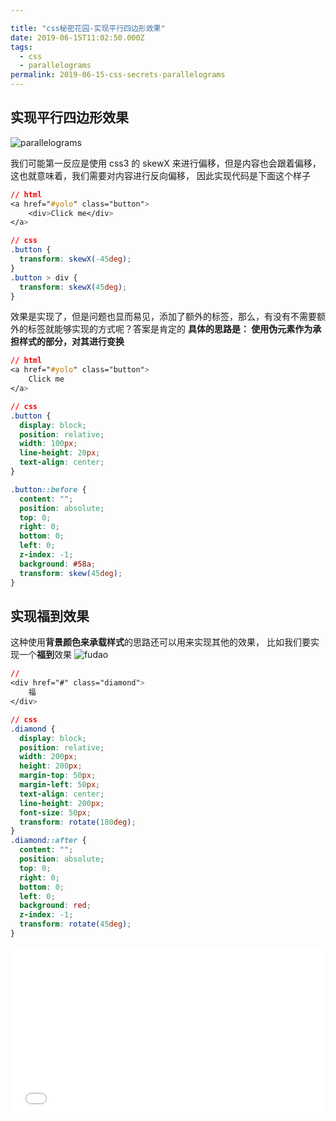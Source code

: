 ```yaml
---

title: "css秘密花园-实现平行四边形效果"
date: 2019-06-15T11:02:50.000Z
tags:
  - css
  - parallelograms
permalink: 2019-06-15-css-secrets-parallelograms
---
```


## 实现平行四边形效果

![parallelograms](http://blog.chenxiaoyao.cn/image/2019-06-15-css-secrets-parallelograms/Parallelograms.png)

我们可能第一反应是使用 css3 的 skewX 来进行偏移，但是内容也会跟着偏移， 这也就意味着，我们需要对内容进行反向偏移， 因此实现代码是下面这个样子

```css
// html
<a href="#yolo" class="button">
    <div>Click me</div>
</a>

// css
.button {
  transform: skewX(-45deg);
}
.button > div {
  transform: skewX(45deg);
}
```

效果是实现了，但是问题也显而易见，添加了额外的标签，那么，有没有不需要额外的标签就能够实现的方式呢？答案是肯定的
**具体的思路是： 使用伪元素作为承担样式的部分，对其进行变换**

```css
// html
<a href="#yolo" class="button">
    Click me
</a>

// css
.button {
  display: block;
  position: relative;
  width: 100px;
  line-height: 20px;
  text-align: center;
}

.button::before {
  content: "";
  position: absolute;
  top: 0;
  right: 0;
  bottom: 0;
  left: 0;
  z-index: -1;
  background: #58a;
  transform: skew(45deg);
}
```

## 实现福到效果

这种使用**背景颜色来承载样式**的思路还可以用来实现其他的效果， 比如我们要实现一个**福到**效果
![fudao](http://blog.chenxiaoyao.cn/image/2019-06-15-css-secrets-parallelograms/fudao.png)

```css
//
<div href="#" class="diamond">
    福
</div>

// css
.diamond {
  display: block;
  position: relative;
  width: 200px;
  height: 200px;
  margin-top: 50px;
  margin-left: 50px;
  text-align: center;
  line-height: 200px;
  font-size: 50px;
  transform: rotate(180deg);
}
.diamond::after {
  content: "";
  position: absolute;
  top: 0;
  right: 0;
  bottom: 0;
  left: 0;
  background: red;
  z-index: -1;
  transform: rotate(45deg);
}
```

<iframe height="265" style="width: 100%;" scrolling="no" title="css-secrets-parallelograms" src="//codepen.io/Allen6228/embed/NZxave/?height=265&theme-id=0&default-tab=css,result" frameborder="no" allowtransparency="true" allowfullscreen="true">
  See the Pen <a href='https://codepen.io/Allen6228/pen/NZxave/'>css-secrets-parallelograms</a> by XiaoYao
  (<a href='https://codepen.io/Allen6228'>@Allen6228</a>) on <a href='https://codepen.io'>CodePen</a>.
</iframe>
